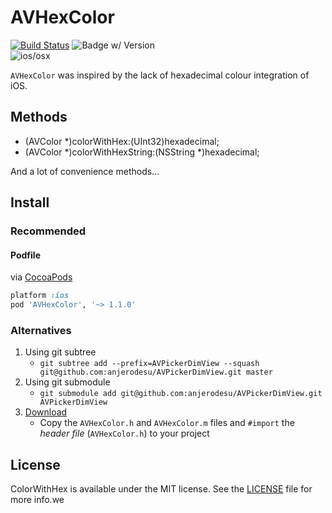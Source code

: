 AVHexColor
===============================
[![Build Status](https://travis-ci.org/anjerodesu/AVHexColor.png?branch=master)](https://travis-ci.org/anjerodesu/AVHexColor)
![Badge w/ Version](https://cocoapod-badges.herokuapp.com/v/HexColors/1.1.0/badge.png)  
![ios/osx](https://cocoapod-badges.herokuapp.com/p/HexColors/badge.png)

`AVHexColor` was inspired by the lack of hexadecimal colour integration of iOS.

Methods
-------------------------------
 + (AVColor *)colorWithHex:(UInt32)hexadecimal;
 + (AVColor *)colorWithHexString:(NSString *)hexadecimal;

And a lot of convenience methods...

Install
-------------------------------
### Recommended

#### Podfile

via [CocoaPods](http://cocoapods.org)

```ruby
platform :ios
pod 'AVHexColor', '~> 1.1.0'
```

### Alternatives

1. Using git subtree
	- `git subtree add --prefix=AVPickerDimView --squash git@github.com:anjerodesu/AVPickerDimView.git master`
2. Using git submodule
	- `git submodule add git@github.com:anjerodesu/AVPickerDimView.git AVPickerDimView`
3. [Download](https://github.com/anjerodesu/AVHexColor/archive/master.zip "Download Zip")
	- Copy the `AVHexColor.h` and `AVHexColor.m` files and `#import` the *header file* (`AVHexColor.h`) to your project

License
-------------------------------
ColorWithHex is available under the MIT license. See the [LICENSE](https://github.com/anjerodesu/AVColorWithHex/blob/master/LICENCE "License File") file for more info.we
